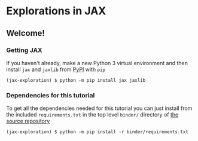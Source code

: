 # Explorations in JAX

## Welcome!

### Getting JAX

If you haven't already, make a new Python 3 virtual environment and then install `jax` and `jaxlib` from [PyPI](https://pypi.org/project/pyhf/) with `pip`

```
(jax-exploration) $ python -m pip install jax jaxlib
```

### Dependencies for this tutorial

To get all the dependencies needed for this tutorial you can just install from the included `requirements.txt` in the top level `binder/` directory of [the source repository](https://github.com/matthewfeickert/jax-exploration)

```
(jax-exploration) $ python -m pip install -r binder/requirements.txt
```
